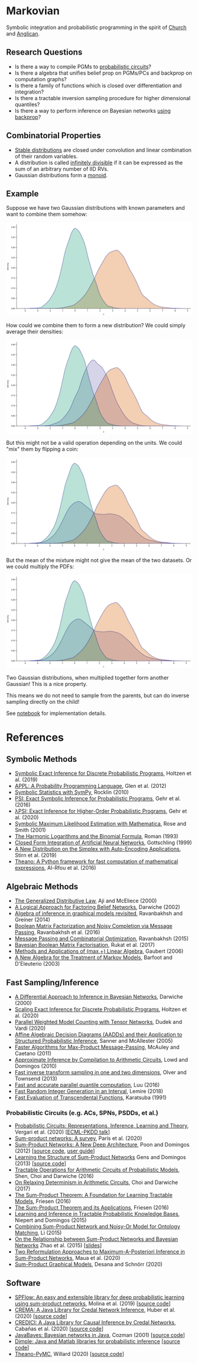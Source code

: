 # Markovian

Symbolic integration and probabilistic programming in the spirit of [Church](https://web.stanford.edu/~ngoodman/papers/churchUAI08_rev2.pdf) and [Anglican](https://probprog.github.io/anglican/index.html).

## Research Questions

* Is there a way to compile PGMs to [probabilistic circuits](https://web.cs.ucla.edu/~guyvdb/slides/TPMTutorialUAI19.pdf#1)?
* Is there a algebra that unifies belief prop on PGMs/PCs and backprop on computation graphs?
* Is there a family of functions which is closed over differentiation and integration?
* Is there a tractable inversion sampling procedure for higher dimensional quantiles?
* Is there a way to perform inference on Bayesian networks [using backprop](https://arxiv.org/pdf/1301.3847.pdf)?

## Combinatorial Properties

* [Stable distributions](https://en.wikipedia.org/wiki/Stable_distribution) are closed under convolution and linear combination of their random variables.
* A distribution is called [infinitely divisible](https://en.wikipedia.org/wiki/Infinite_divisibility_(probability)) if it can be expressed as the sum of an arbitrary number of IID RVs.
* Gaussian distributions form a [monoid](https://izbicki.me/blog/gausian-distributions-are-monoids).

## Example

Suppose we have two Gaussian distributions with known parameters and want to combine them somehow:

![](two_gaussians.svg)

How could we combine them to form a new distribution? We could simply average their densities:

![](two_gaussians_averaged.svg)

But this might not be a valid operation depending on the units. We could "mix" them by flipping a coin:

![](two_gaussians_mixed.svg)

But the mean of the mixture might not give the mean of the two datasets. Or we could multiply the PDFs:

![](two_gaussians_mixed.svg)

Two Gaussian distributions, when multiplied together form another Gaussian! This is a nice property.

This means we do not need to sample from the parents, but can do inverse sampling directly on the child!



See [notebook](notebooks/combinator_exploration.ipynb) for implementation details.

# References

## Symbolic Methods

* [Symbolic Exact Inference for Discrete Probabilistic Programs](https://arxiv.org/pdf/1904.02079.pdf), Holtzen et al. (2019)
* [APPL: A Probability Programming Language](https://www.tandfonline.com/doi/pdf/10.1198/000313001750358509), Glen et al. (2012)
* [Symbolic Statistics with SymPy](http://people.cs.uchicago.edu/~mrocklin/tempspace/sympystats.pdf), Rocklin (2010)
* [PSI: Exact Symbolic Inference for Probabilistic Programs](https://files.sri.inf.ethz.ch/website/papers/psi-solver.pdf), Gehr et al. (2016)
* [λPSI: Exact Inference for Higher-Order Probabilistic Programs](https://files.sri.inf.ethz.ch/website/papers/pldi20-lpsi.pdf), Gehr et al. (2020)
* [Symbolic Maximum Likelihood Estimation with Mathematica](https://rss.onlinelibrary.wiley.com/doi/pdf/10.1111/1467-9884.00233), Rose and Smith (2001)
* [The Harmonic Logarithms and the Binomial Formula](https://core.ac.uk/download/pdf/82415331.pdf), Roman (1993)
* [Closed Form Integration of Artificial Neural Networks](https://escholarship.org/content/qt0wz7n7nm/qt0wz7n7nm.pdf#page=5), Gottschling (1999)
* [A New Distribution on the Simplex with Auto-Encoding Applications](https://papers.nips.cc/paper/9520-a-new-distribution-on-the-simplex-with-auto-encoding-applications.pdf), Stirn et al. (2019)
* [Theano: A Python framework for fast computation of mathematical expressions](https://arxiv.org/pdf/1605.02688.pdf#section*.12), Al-Rfou et al. (2016)

## Algebraic Methods

* [The Generalized Distributive Law](https://authors.library.caltech.edu/1541/1/AJIieeetit00.pdf), Aji and McEliece (2000)
* [A Logical Approach for Factoring Belief Networks](http://reasoning.cs.ucla.edu/fetch.php?id=24&type=pdf), Darwiche (2002)
* [Algebra of inference in graphical models revisited](https://www.researchgate.net/profile/Russ_Greiner/publication/266262013_Algebra_of_inference_in_graphical_models_revisited/links/543bb0350cf204cab1db12fa/Algebra-of-inference-in-graphical-models-revisited.pdf), Ravanbakhsh and Greiner (2014)
* [Boolean Matrix Factorization and Noisy Completion via Message Passing](http://proceedings.mlr.press/v48/ravanbakhsha16-supp.pdf), Ravanbakhsh et al. (2016)
* [Message Passing and Combinatorial Optimization](https://arxiv.org/pdf/1508.05013.pdf), Ravanbakhsh (2015)
* [Bayesian Boolean Matrix Factorisation](https://arxiv.org/pdf/1702.06166.pdf), Rukat et al. (2017)
* [Methods and Applications of (max,+) Linear Algebra](https://hal.inria.fr/inria-00073603/document), Gaubert (2006)
* [A New Algebra for the Treatment of Markov Models](http://asrl.utias.utoronto.ca/~tdb/bib/barfoot_tr03a.pdf), Barfoot and D'Eleuterio (2003)

## Fast Sampling/Inference

* [A Differential Approach to Inference in Bayesian Networks](https://arxiv.org/pdf/1301.3847.pdf), Darwiche (2000)
* [Scaling Exact Inference for Discrete Probabilistic Programs](https://arxiv.org/pdf/2005.09089.pdf), Holtzen et al. (2020)
* [Parallel Weighted Model Counting with Tensor Networks](https://arxiv.org/pdf/2006.15512.pdf), Dudek and Vardi (2020)
* [Affine Algebraic Decision Diagrams (AADDs) and their Application to Structured Probabilistic Inference](http://users.cecs.anu.edu.au/~ssanner/Papers/aadd.pdf), Sanner and McAllester (2005)
* [Faster Algorithms for Max-Product Message-Passing](https://cseweb.ucsd.edu/~jmcauley/pdfs/jmlr11.pdf), McAuley and Caetano (2011)
* [Approximate Inference by Compilation to Arithmetic Circuits](http://ai.cs.washington.edu/www/media/papers/nips10b.pdf), Lowd and Domingos (2010)
* [Fast inverse transform sampling in one and two dimensions](https://arxiv.org/pdf/1307.1223.pdf), Olver and Townsend (2013)
* [Fast and accurate parallel quantile computation](https://discovery.ucl.ac.uk/id/eprint/1482128/1/Luu_thesis.pdf#page=12), Luu (2016)
* [Fast Random Integer Generation in an Interval](https://arxiv.org/pdf/1805.10941.pdf), Lemire (2018)
* [Fast Evaluation of Transcendental Functions](https://www.researchgate.net/profile/Ekaterina_Karatsuba/publication/246166981_Fast_evaluation_of_transcendental_functions/links/0deec528ab5b45f8bc000000/Fast-evaluation-of-transcendental-functions.pdf), Karatsuba (1991)

### Probabilistic Circuits (e.g. ACs, SPNs, PSDDs, et al.)

* [Probabilistic Circuits: Representations, Inference, Learning and Theory](https://web.cs.ucla.edu/~guyvdb/slides/TPMTutorialUAI19.pdf), Vergari et al. (2020) [[ECML-PKDD talk](https://www.youtube.com/watch?v=2RAG5-L9R70)]
* [Sum-product networks: A survey](https://arxiv.org/pdf/2004.01167.pdf), París et al. (2020)
* [Sum-Product Networks: A New Deep Architecture](http://spn.cs.washington.edu/spn/poon11.pdf), Poon and Domingos (2012) [[source code](http://spn.cs.washington.edu/spn/downloadspn.php), [user guide](http://spn.cs.washington.edu/spn/spn-user-guide.pdf)]
* [Learning the Structure of Sum-Product Networks](https://homes.cs.washington.edu/~pedrod/papers/mlc13.pdf) Gens and Domingos (2013) [[source code](http://spn.cs.washington.edu/learnspn/)]
* [Tractable Operations for Arithmetic Circuits of Probabilistic Models](https://papers.nips.cc/paper/6363-tractable-operations-for-arithmetic-circuits-of-probabilistic-models.pdf), Shen, Choi and Darwiche (2016)
* [On Relaxing Determinism in Arithmetic Circuits](https://arxiv.org/pdf/1708.06846.pdf), Choi and Darwiche (2017)
* [The Sum-Product Theorem: A Foundation for Learning Tractable Models](https://homes.cs.washington.edu/~pedrod/papers/mlc16.pdf), Friesen (2016)
* [The Sum-Product Theorem and its Applications](https://digital.lib.washington.edu/researchworks/bitstream/handle/1773/40872/Friesen_washington_0250E_18101.pdf), Friesen (2016)
* [Learning and Inference in Tractable Probabilistic Knowledge Bases](https://homes.cs.washington.edu/~pedrod/papers/uai15.pdf), Niepert and Domingos (2015)
* [Combining Sum-Product Network and Noisy-Or Model for Ontology Matching](http://disi.unitn.it/~pavel/om2015/papers/om2015_TSpaper1.pdf), Li (2015)
* [On the Relationship between Sum-Product Networks and Bayesian Networks](https://arxiv.org/pdf/1501.01239.pdf) Zhao et al. (2015) [[slides](https://pdfs.semanticscholar.org/e6ae/d5eb4d3330ed0024063dc64226517bc41fb7.pdf)]
* [Two Reformulation Approaches to Maximum-A-Posteriori Inference in Sum-Product Networks](https://www.alessandroantonucci.me/papers/maua2020a.pdf), Maua et al. (2020)
* [Sum-Product Graphical Models](https://ipa.iwr.uni-heidelberg.de/dokuwiki/Papers/Desana2020aa.pdf), Desana and Schnörr (2020)

## Software

* [SPFlow: An easy and extensible library for deep probabilistic learning using sum-product networks](https://arxiv.org/pdf/1901.03704.pdf), Molina et al. (2019) [[source code](https://github.com/SPFlow/SPFlow)]
* [CREMA: A Java Library for Credal Network Inference](https://pgm2020.cs.aau.dk/wp-content/uploads/2020/09/huber20.pdf), Huber et al. (2020) [[source code](https://github.com/IDSIA/crema)]
* [CREDICI: A Java Library for Causal Inference by Credal Networks](https://pgm2020.cs.aau.dk/wp-content/uploads/2020/09/cabanas20a.pdf), Cabañas et al. (2020) [[source code](https://github.com/IDSIA/credici)]
* [JavaBayes: Bayesian networks in Java](https://people.montefiore.uliege.be/lwh/javabayes/javabayes-manual-0.346.pdf), Cozman (2001) [[source code](https://github.com/joeschweitzer/javabayes)]
* [Dimple: Java and Matlab libraries for probabilistic inference](https://s3.amazonaws.com/files.dimple.probprog.org/DimpleUserManual_v0.07_Java_API.pdf) [[source code](https://github.com/analog-garage/dimple)]
* [Theano-PyMC](https://pymc-devs.medium.com/the-future-of-pymc3-or-theano-is-dead-long-live-theano-d8005f8a0e9b), Willard (2020) [[source code](https://github.com/pymc-devs/Theano-PyMC)]
